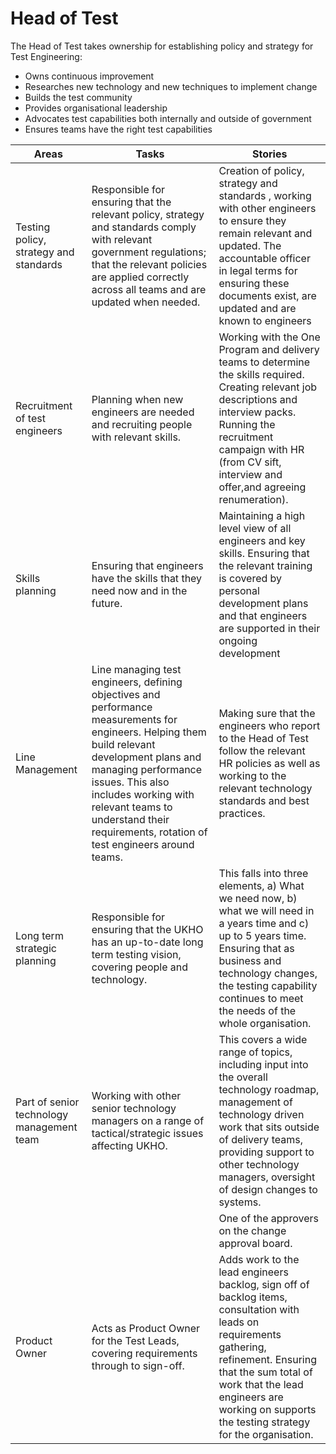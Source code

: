 # Head of Test

The Head of Test takes ownership for establishing policy and strategy for Test Engineering:

* Owns continuous improvement
* Researches new technology and new techniques to implement change
* Builds the test community
* Provides organisational leadership
* Advocates test capabilities both internally and outside of government
* Ensures teams have the right test capabilities

|  Areas | Tasks | Stories |
| --- | --- | --- |
| Testing policy, strategy and standards | Responsible for ensuring that the relevant policy, strategy and standards comply with relevant government regulations; that the relevant policies are applied correctly across all teams and are updated when needed.| Creation of policy, strategy and standards , working with other engineers to ensure they remain relevant and updated. The accountable officer in legal terms for ensuring these documents exist, are updated and are known to engineers |
| Recruitment of test engineers | Planning when new engineers are needed and recruiting people with relevant skills. | Working with the One Program and delivery teams to determine the skills required. Creating relevant job descriptions and interview packs. Running the recruitment campaign with HR (from CV sift, interview and offer,and agreeing renumeration). |
| Skills planning | Ensuring that engineers have the skills that they need now and in the future. | Maintaining a high level view of all engineers and key skills. Ensuring that the relevant training is covered by personal development plans and that engineers are supported in their ongoing development |
| Line Management | Line managing test engineers, defining objectives and performance measurements for engineers. Helping them build relevant development plans and managing performance issues. This also includes working with relevant teams to understand their requirements, rotation of test engineers around teams. | Making sure that the engineers who report to the Head of Test follow the relevant HR policies as well as working to the relevant technology standards and best practices.|
| Long term strategic planning | Responsible for ensuring that the UKHO has an up-to-date long term testing vision, covering people and technology. | This falls into three elements, a) What we need now, b) what we will need in a years time and c) up to 5 years time. Ensuring that as business and technology changes, the testing capability continues to meet the needs of the whole organisation. |
| Part of senior technology management team | Working with other senior technology managers on a range of tactical/strategic issues affecting UKHO. | This covers a wide range of topics, including input into the overall technology roadmap, management of technology driven work that sits outside of delivery teams, providing support to other technology managers, oversight of design changes to systems. |
|  |  | One of the approvers on the change approval board. |
| Product Owner | Acts as Product Owner for the Test Leads, covering requirements through to sign-off. | Adds work to the lead engineers backlog, sign off of backlog items, consultation with leads on requirements gathering, refinement. Ensuring that the sum total of work that the lead engineers are working on supports the testing strategy for the organisation. |
